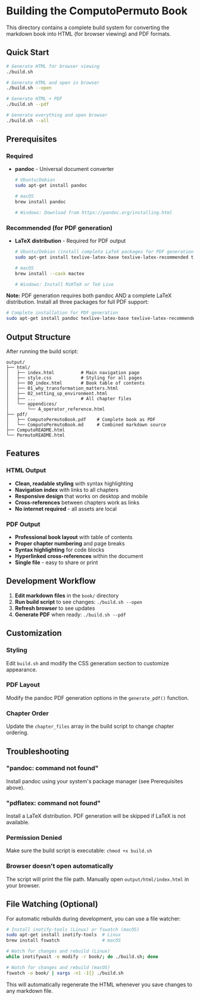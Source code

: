 # Building the ComputoPermuto Book

This directory contains a complete build system for converting the markdown book into HTML (for browser viewing) and PDF formats.

## Quick Start

```bash
# Generate HTML for browser viewing
./build.sh

# Generate HTML and open in browser
./build.sh --open

# Generate HTML + PDF
./build.sh --pdf

# Generate everything and open browser
./build.sh --all
```

## Prerequisites

### Required
- **pandoc** - Universal document converter
  ```bash
  # Ubuntu/Debian
  sudo apt-get install pandoc
  
  # macOS
  brew install pandoc
  
  # Windows: Download from https://pandoc.org/installing.html
  ```

### Recommended (for PDF generation)
- **LaTeX distribution** - Required for PDF output
  ```bash
  # Ubuntu/Debian (install complete LaTeX packages for PDF generation)
  sudo apt-get install texlive-latex-base texlive-latex-recommended texlive-latex-extra
  
  # macOS
  brew install --cask mactex
  
  # Windows: Install MiKTeX or TeX Live
  ```
  
**Note:** PDF generation requires both pandoc AND a complete LaTeX distribution. Install all three packages for full PDF support:

```bash
# Complete installation for PDF generation
sudo apt-get install pandoc texlive-latex-base texlive-latex-recommended texlive-latex-extra
```

## Output Structure

After running the build script:

```
output/
├── html/
│   ├── index.html          # Main navigation page
│   ├── style.css           # Styling for all pages
│   ├── 00_index.html       # Book table of contents
│   ├── 01_why_transformation_matters.html
│   ├── 02_setting_up_environment.html
│   ├── ...                 # All chapter files
│   └── appendices/
│       └── A_operator_reference.html
├── pdf/
│   ├── ComputoPermutoBook.pdf    # Complete book as PDF
│   └── ComputoPermutoBook.md     # Combined markdown source
├── ComputoREADME.html
└── PermutoREADME.html
```

## Features

### HTML Output
- **Clean, readable styling** with syntax highlighting
- **Navigation index** with links to all chapters
- **Responsive design** that works on desktop and mobile
- **Cross-references** between chapters work as links
- **No internet required** - all assets are local

### PDF Output
- **Professional book layout** with table of contents
- **Proper chapter numbering** and page breaks
- **Syntax highlighting** for code blocks
- **Hyperlinked cross-references** within the document
- **Single file** - easy to share or print

## Development Workflow

1. **Edit markdown files** in the `book/` directory
2. **Run build script** to see changes: `./build.sh --open`
3. **Refresh browser** to see updates
4. **Generate PDF** when ready: `./build.sh --pdf`

## Customization

### Styling
Edit `build.sh` and modify the CSS generation section to customize appearance.

### PDF Layout
Modify the pandoc PDF generation options in the `generate_pdf()` function.

### Chapter Order
Update the `chapter_files` array in the build script to change chapter ordering.

## Troubleshooting

### "pandoc: command not found"
Install pandoc using your system's package manager (see Prerequisites above).

### "pdflatex: command not found"
Install a LaTeX distribution. PDF generation will be skipped if LaTeX is not available.

### Permission Denied
Make sure the build script is executable: `chmod +x build.sh`

### Browser doesn't open automatically
The script will print the file path. Manually open `output/html/index.html` in your browser.

## File Watching (Optional)

For automatic rebuilds during development, you can use a file watcher:

```bash
# Install inotify-tools (Linux) or fswatch (macOS)
sudo apt-get install inotify-tools  # Linux
brew install fswatch                # macOS

# Watch for changes and rebuild (Linux)
while inotifywait -e modify -r book/; do ./build.sh; done

# Watch for changes and rebuild (macOS)
fswatch -o book/ | xargs -n1 -I{} ./build.sh
```

This will automatically regenerate the HTML whenever you save changes to any markdown file.